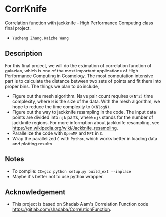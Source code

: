 # CorrKnife

Correlation function with jackknife - High Performance Computing class final project.

- `Yucheng Zhang`, `Kaizhe Wang`

## Description

For this final project, we will do the estimation of correlation function of galaxies, which is one of the most important applications of High Performance Computing in Cosmology. The most computation intensive part is to calculate the distance between two sets of points and fit them into proper bins. The things we plan to do include,

- Figure out the mesh algorithm. Naive pair count requires `O(N^2)` time complexity, where `N` is the size of the data. With the mesh algorithm, we hope to reduce the time complexity to `O(NlogN)`.
- Figure out the way to jackknife resampling in the code. The input data points are divided into `njk` parts, where `njk` stands for the number of jackknife regions. For more information about jackknife resampling, see https://en.wikipedia.org/wiki/Jackknife_resampling.
- Parallelize the code with `OpenMP` and `MPI` in `C`.
- Wrap the parallelized `C` with `Python`, which works better in loading data and plotting results.

## Notes

- To compile: `CC=gcc python setup.py build_ext --inplace`
- Maybe it's better not to use python wrapper.

## Acknowledgement

- This project is based on Shadab Alam's Correlation Function code https://gitlab.com/shadaba/CorrelationFunction.
